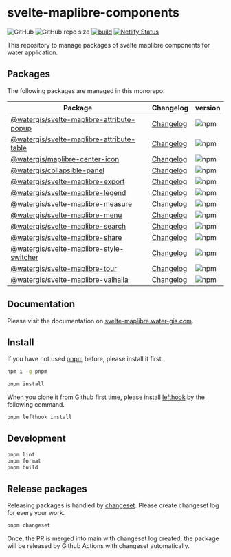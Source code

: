 # svelte-maplibre-components

![GitHub](https://img.shields.io/github/license/watergis/svelte-maplibre-components)
![GitHub repo size](https://img.shields.io/github/repo-size/watergis/svelte-maplibre-components)
[![build](https://github.com/watergis/svelte-maplibre-components/actions/workflows/build.yml/badge.svg)](https://github.com/watergis/svelte-maplibre-components/actions/workflows/build.yml)
[![Netlify Status](https://api.netlify.com/api/v1/badges/7340fe3a-71a8-4ef8-92b8-fdb4ef95f124/deploy-status)](https://app.netlify.com/sites/svelte-maplibre/deploys)

This repository to manage packages of svelte maplibre components for water application.

## Packages

The following packages are managed in this monorepo.

| Package                                                               | Changelog                                            | version                                                                        |
| --------------------------------------------------------------------- | ---------------------------------------------------- | ------------------------------------------------------------------------------ |
| [@watergis/svelte-maplibre-attribute-popup](packages/attribute-popup) | [Changelog](packages/attribute-popup/CHANGELOG.md)   | ![npm](https://img.shields.io/npm/v/@watergis/svelte-maplibre-attribute-popup) |
| [@watergis/svelte-maplibre-attribute-table](packages/attribute-table) | [Changelog](packages/attribute-table/CHANGELOG.md)   | ![npm](https://img.shields.io/npm/v/@watergis/svelte-maplibre-attribute-table) |
| [@watergis/maplibre-center-icon](packages/center)                     | [Changelog](packages/center/CHANGELOG.md)            | ![npm](https://img.shields.io/npm/v/@watergis/maplibre-center-icon)            |
| [@watergis/collapsible-panel](packages/collapsible-panel)             | [Changelog](packages/collapsible-panel/CHANGELOG.md) | ![npm](https://img.shields.io/npm/v/@watergis/svelte-maplibre-attribute-popup) |
| [@watergis/svelte-maplibre-export](packages/export)                   | [Changelog](packages/export/CHANGELOG.md)            | ![npm](https://img.shields.io/npm/v/@watergis/svelte-maplibre-export)          |
| [@watergis/svelte-maplibre-legend](packages/legend)                   | [Changelog](packages/legend/CHANGELOG.md)            | ![npm](https://img.shields.io/npm/v/@watergis/svelte-maplibre-legend)          |
| [@watergis/svelte-maplibre-measure](packages/measure)                 | [Changelog](packages/measure/CHANGELOG.md)           | ![npm](https://img.shields.io/npm/v/@watergis/svelte-maplibre-measure)         |
| [@watergis/svelte-maplibre-menu](packages/menu)                       | [Changelog](packages/menu/CHANGELOG.md)              | ![npm](https://img.shields.io/npm/v/@watergis/svelte-maplibre-menu)            |
| [@watergis/svelte-maplibre-search](packages/search)                   | [Changelog](packages/search/CHANGELOG.md)            | ![npm](https://img.shields.io/npm/v/@watergis/svelte-maplibre-search)          |
| [@watergis/svelte-maplibre-share](packages/share)                     | [Changelog](packages/share/CHANGELOG.md)             | ![npm](https://img.shields.io/npm/v/@watergis/svelte-maplibre-share)           |
| [@watergis/svelte-maplibre-style-switcher](packages/style-switcher)   | [Changelog](packages/style-switcher/CHANGELOG.md)    | ![npm](https://img.shields.io/npm/v/@watergis/svelte-maplibre-style-switcher)  |
| [@watergis/svelte-maplibre-tour](packages/tour)                       | [Changelog](packages/tour/CHANGELOG.md)              | ![npm](https://img.shields.io/npm/v/@watergis/svelte-maplibre-tour)            |
| [@watergis/svelte-maplibre-valhalla](packages/valhalla)               | [Changelog](packages/valhalla/CHANGELOG.md)          | ![npm](https://img.shields.io/npm/v/@watergis/svelte-maplibre-valhalla)        |

## Documentation

Please visit the documentation on [svelte-maplibre.water-gis.com](https://svelte-maplibre.water-gis.com).

## Install

If you have not used [pnpm](https://pnpm.io/) before, please install it first.

```zsh
npm i -g pnpm
```

```zsh
pnpm install
```

When you clone it from Github first time, please install [lefthook](https://github.com/evilmartians/lefthook) by the following command.

```zsh
pnpm lefthook install
```

## Development

```bash
pnpm lint
pnpm format
pnpm build
```

## Release packages

Releasing packages is handled by [changeset](https://github.com/changesets/changesets). Please create changeset log for every your work.

```zsh
pnpm changeset
```

Once, the PR is merged into main with changeset log created, the package will be released by Github Actions with changeset automatically.
